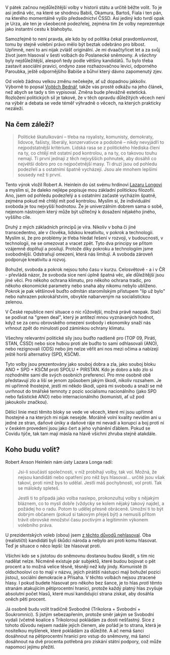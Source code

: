 <!-- dcterms:title = Nejzbytečnější volby: jak hlasovat když nemáte koho volit -->
<!-- dcterms:abstract = V pátek začnou nejdůležitější volby v historii státu a určitě běžte volit. To je asi jediná věc, na které se shodnou Babiš, Okamura, Bartoš, Fiala i ten pán, na kterého momentálně vyšlo předsednictví ČSSD. Samozřejmě to není pravda, ale kdo by od politika čekal pravdomluvnost, tomu by stejně volební právo mělo být beztak odebráno pro blbost. -->
<!-- dcterms:creator = Michal Altair Valášek -->
<!-- x4w:coverUrl = /cover-pictures/20200723-evolby.jpg -->
<!-- x4w:coverCredits = @ajaegers via Unsplash.com -->
<!-- x4w:pictureUrl = /perex-pictures/20200723-evolby.jpg -->
<!-- x4w:pictureWidth = 150 -->
<!-- x4w:pictureHeight = 150 -->
<!-- x4w:category = Politika -->
<!-- dcterms:date = 2021-10-06 -->

V pátek začnou nejdůležitější volby v historii státu a určitě běžte volit. To je asi jediná věc, na které se shodnou Babiš, Okamura, Bartoš, Fiala i ten pán, na kterého momentálně vyšlo předsednictví ČSSD. Asi jediný kdo tvrdí opak je Urza, ale ten je všeobecně podezřelej, zejména tím že volby neprezentuje jako instantní cestu k blahobytu.

Samozřejmě to není pravda, ale kdo by od politika čekal pravdomluvnost, tomu by stejně volební právo mělo být beztak odebráno pro blbost. Upřímně, není to ani nijak zvlášť originální. Je mi dvaačtyřicet let a za svůj život jsem hlasoval v šesti volbách do Poslanecké sněmovny. A _všechny_ byly nejdůležitější, alespoň tedy podle většiny kandidátů. Tu bylo třeba zastavit asociální pravici, ondyno zase rozhazovačnou levici, odporného Paroubka, ještě odpornějšího Babiše a bůhví který dávno zapomenutý zjev.

Od voleb žádnou velkou změnu nečekejte, ať už dopadnou jakkoliv. Výborně to popsal [Vojtěch Bednář](https://www.drbna.cz/drbna/blogy-a-komentare/8163-spasu-necekejte-volby-nic-nezmeni-nejde-o-vsechno.html), takže vás prostě odkážu na jeho článek, než abych se tady s tím vypisoval. Změna bude převážně estetická. Rozložení politických sil je takové, že v těch opravdu důležitých věcech není na výběr a debata se vede téměř výhradně o věcech, na kterých prakticky nezáleží.

## Na čem záleží?

> Politické škatulkování – třeba na royalisty, komunisty, demokraty, lidovce, fašisty, liberály, konzervativce a podobně – nikdy nevyjádří to nejpodstatnější kritérium. Lidská rasa se z politického hlediska člení na ty, co chtějí mít ostatní pod kontrolou, a na ty, co takovou touhu nemají. Ti první jednají z těch nejvyšších pohnutek, aby dosáhli co největší dobro pro co nejpočetnější masy. Ti druzí jsou od pohledu podezřelí a s ostatními špatně vycházejí. Jsou ale mnohem lepšími sousedy než ti první.

Tento výrok vložil Robert A. Heinlein do úst svému hrdinovi [Lazaru Longovi](https://en.wikipedia.org/wiki/Lazarus_Long) a myslím si, že daleko nejlépe popisuje mou základní politickou filozofii. Ano, jsem od pohledu podezřelý a s ostatními začasté vycházím špatně, zejména pokud mě chtějí mít pod kontrolou. Myslím si, že individuální svoboda je tou nejvyšší hodnotou. Že je univerzálním dobrem sama o sobě, nejenom nástrojem který může být užitečný k dosažení nějakého jiného, vyššího cíle.

Druhý z mých základních principů je víra. Nikoliv v boha či jiné transcedentno, ale v člověka, lidskou kreativitu, v pokrok a technologii. Myslím si, že pro problémy je třeba hledat řešení v rozvoji, v budoucnosti, v technologii, ne se omezovat a vracet zpět. Tyto dva principy se přitom vzájemně doplňují a posilují. Protože díky pokroku a technologiím jsme svobodnější. Odstraňují omezení, která nás limitují. A svoboda zároveň podporuje kreativitu a rozvoj.

Bohužel, svoboda a pokrok nejsou toho času v kurzu. Celosvětově - a i v ČR - převládá názor, že svoboda sice není úplně špatná věc, ale důležitější jsou jiné věci. Pro někoho ochrana klimatu, pro někoho ochrana tradic, pro někoho ekonomické parametry nebo snaha aby nikomu nebylo ublíženo. Pokrok je pak většinově buďto odmítán staromilským přístupem "líp už bylo" nebo nahrazen pokrokářstvím, obvykle nabarveným na socialistickou zelenou.

V České republice není situace o nic růžovější, možná právě naopak. Stačí se podívat na "green deal", který je antitezí mnou vyznávaných hodnot, když se za cenu obrovského omezení svobody i ekonomiky snaží nás vrhnout zpět do minulosti pod záminkou ochrany klimatu.

Všechny relevantní politické síly jsou buďto nadšeně pro (TOP 09, Piráti, STAN, ČSSD) nebo sice hubou proti ale buďto to sami odhlasovali (ANO), nebo rezignovali (ODS) nebo jim nelze věřit ani nos mezi očima a nabízejí ještě horší alternativy (SPD, KSČM).

Tyto volby jsou prezentovány jako souboj dobra a zla, jako souboj bloku ANO + SPD + KSČM proti SPOLU + PIRSTAN. Kdo je dobro a kdo zlo si rozhodněte sami dle svých osobních preferencí. Pro mne osobně obě představují zlo a liší se jenom způsobem jakým škodí, nikoliv rozsahem. Je mi upřímně lhostejné, jestli mi někdo škodí, upírá mi svobodu a snaží se mě uvrhnout do tmářské temnoty z pozic socialismu nacionálního (jako SPD nebo fašistické ANO) nebo internacionálního (komunisti, ať už pod jakoukoliv značkou).

Dělící linie mezi těmito bloky se vede ve věcech, které mi jsou upřímně lhostejné a na kterých mi nijak nesejde. Morálně volní kvality nevidím ani u jedné ze stran, daňové úniky a daňové ráje mi nevadí a korupci a boj proti ní v českém provedení jsou jako čert a jeho vyhánění ďáblem. Pokud se Covidu týče, tak tam mají másla na hlavě všichni zhruba stejně atakdále.

## Koho budu volit?

Robert Anson Heinlein nám ústy Lazara Longa radí:

> Jsi-li součástí společnosti, v níž probíhají volby, tak vol. Možná, že nejsou kandidáti nebo opatření pro něž bys hlasoval… určitě jsou však takoví, proti nimž bys to udělal. Jestli máš pochybnosti, vol proti. Tak se málokdy spleteš.
>
> Jestli ti to připadá jako volba naslepo, prokonzultuj volby s nějakým bláznem, co to myslí dobře (vždycky se kolem nějaký takový najde), a požádej ho o radu. Potom to udělej přesně obráceně. Umožní ti to být dobrým občanem (pokud si takovým přeješ být) a nemusíš přitom trávit obrovské množství času poctivým a legitimním výkonem volebního práva.

U prezidentských voleb (obou) jsem [z těchto důvodů nehlasoval](https://www.altair.blog/2013/01/proc-jsem-poprve-v-zivote-nesel-k-volbam). Oba (realističtí) kandidáti byli škůdci národa a nebylo ani proti komu hlasovat. Teď je situace o něco lepší: lze hlasovat proti.

Všichni kdo se s jistotou do sněmovnu dostanou budou škodit, s tím nic nadělat nelze. Nicméně existuje pár subjektů, které budou bojovat o pět procent a to možná velice těsně, těsněji než kdy jindy. Komunisté (ti oldschooloví co to mají v názvu, jejich pirátští nástupci mají bohužel pozici jistou), sociální demokracie a Přísaha. V těchto volbách nejsou ztracené hlasy. I pokud budete hlasovat pro někoho bez šance, je to hlas _proti_ těmto stranám atakujícím pětiprocentní hranici, protože každý platný hlas zvyšuje absolutní počet hlasů, které musí kandidující strana získat, aby dosáhla oněch pěti procent.

Já osobně budu volit tradičně Svobodné (Trikolora + Svobodní + Soukromníci). S jistým sebezapřením, protože směr jakým se Svobodní vydali (včetně koalice s Trikolorou) pokládám za dosti nešťastný. Sice z tohoto důvodu nejsem nadále jejich členem, ale pořád je to strana, která je nositelkou myšlenek, které pokládám za důležité. A ač nemá šanci dosáhnout na pětiprocentní hranici pro vstup do sněmovny, má šanci dosáhnout na dvě procenta potřebná pro získání státní podpory, což může napomoci jejímu přežití.